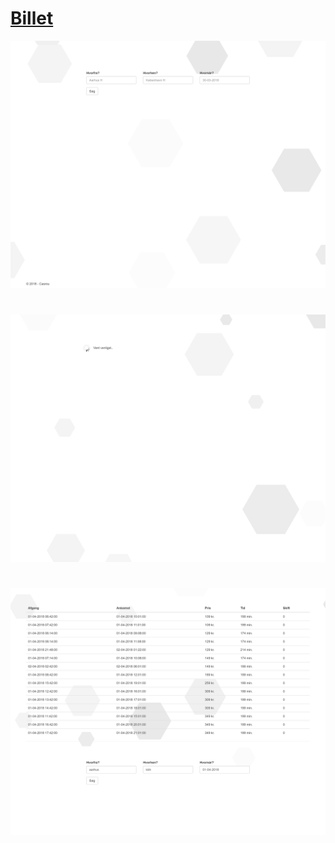 # [Billet](http://crcn.dk/billet)
![Search](https://github.com/casrou/billet/blob/master/search.PNG)
#
![Loading](https://github.com/casrou/billet/blob/master/loading.PNG)
#
![Results](https://github.com/casrou/billet/blob/master/result.PNG)
